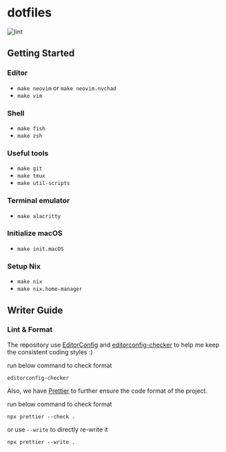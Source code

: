 # dotfiles
![lint](https://github.com/XiaoXiaoSN/dotfiles/actions/workflows/lint.yaml/badge.svg)

## Getting Started

### Editor

- `make neovim` or `make neovim.nvchad`
- `make vim`

### Shell

- `make fish`
- `make zsh`

### Useful tools

- `make git`
- `make tmux`
- `make util-scripts`

### Terminal emulator

- `make alacritty`

### Initialize macOS

- `make init.macOS`

### Setup Nix

- `make nix`
- `make nix.home-manager`

## Writer Guide
### Lint & Format
The repository use [EditorConfig](https://editorconfig.org/) and [editorconfig-checker](https://github.com/editorconfig-checker/editorconfig-checker) to help me keep the consistent coding styles :)

run below command to check format
```
editorconfig-checker
```

Also, we have [Prettier](https://prettier.io/) to further ensure the code format of the project.

run below command to check format
```
npx prettier --check .
```

or use `--write` to directly re-write it
```
npx prettier --write .
```
